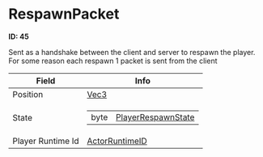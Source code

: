 # RespawnPacket

__ID: 45__

Sent as a handshake between the client and server to respawn the player. For some reason each respawn 1 packet is sent from the client

<table><thead><tr><th>Field</th><th>Info</th></tr></thead><tbody>
<tr><td>Position</td><td><a href="../types/Vec3.md">Vec3</a></td></tr>
<tr><td>State</td><td><table><tbody><tr><td>byte</td><td><a href="../enums/PlayerRespawnState.md">PlayerRespawnState</a></td></tr></tbody></table></td></tr>
<tr><td>Player Runtime Id</td><td><a href="../types/ActorRuntimeID.md">ActorRuntimeID</a></td></tr>
</tbody></table>